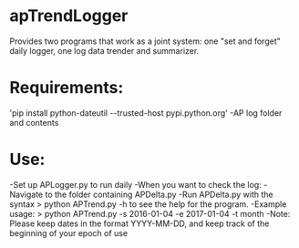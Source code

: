 # apTrendLogger
Provides two programs that work as a joint system: one "set and forget" daily logger, one log data trender and summarizer. 

# Requirements:
'pip install python-dateutil --trusted-host pypi.python.org'
-AP log folder and contents

# Use:
-Set up APLogger.py to run daily
-When you want to check the log:
    -Navigate to the folder containing APDelta.py
    -Run APDelta.py with the syntax
	> python APTrend.py -h
     to see the help for the program.
    -Example usage:
	> python APTrend.py -s 2016-01-04 -e 2017-01-04 -t month
-Note: Please keep dates in the format YYYY-MM-DD, and keep track of the beginning of your epoch of use
